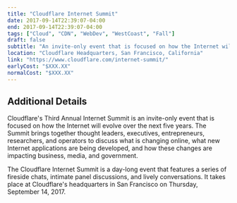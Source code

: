 ```yaml
---
title: "Cloudflare Internet Summit"
date: 2017-09-14T22:39:07-04:00
end: 2017-09-14T22:39:07-04:00
tags: ["Cloud", "CDN", "WebDev", "WestCoast", "Fall"]
draft: false
subtitle: "An invite-only event that is focused on how the Internet will evolve over the next five years."
location: "Cloudflare Headquarters, San Francisco, California"
link: "https://www.cloudflare.com/internet-summit/"
earlyCost: "$XXX.XX"
normalCost: "$XXX.XX"
---
```


<!--more-->

## Additional Details

Cloudflare's Third Annual Internet Summit is an invite-only event that is focused on how the Internet will evolve over the next five years. The Summit brings together thought leaders, executives, entrepreneurs, researchers, and operators to discuss what is changing online, what new Internet applications are being developed, and how these changes are impacting business, media, and government.

The Cloudflare Internet Summit is a day-long event that features a series of fireside chats, intimate panel discussions, and lively conversations. It takes place at Cloudflare's headquarters in San Francisco on Thursday, September 14, 2017.
